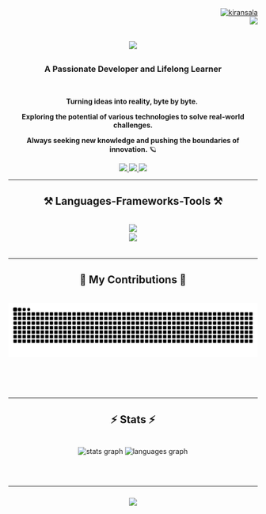 <div align="right">
  <a href="https://www.github.com/Kiransala" target="_blank" rel="noreferrer">
    <img src="https://komarev.com/ghpvc/?username=kiransala&label=Profile%20views&style=for-the-badge&color=61DAFB&labelColor=1f242c" alt="kiransala" />
  </a>
</div>

<img align="right" src="[https://visitor-badge.laobi.icu/badge?page_id=kiransala](https://komarev.com/ghpvc/?username=kiransala&label=Profile%20views&style=for-the-badge&color=22c55e&labelColor=000000)" />

<h1 align="center">
    <img src="https://readme-typing-svg.herokuapp.com/?font=Righteous&size=35&center=true&vCenter=true&width=500&height=70&duration=4000&lines=Hi+There!+👋;+I'm+Kiran+Sala!;" />
</h1>

<h3 align="center">A Passionate Developer and Lifelong Learner</h3>

<br/>

<div align="center">

 **Turning ideas into reality, byte by byte.** ️

 **Exploring the potential of various technologies to solve real-world challenges.** 

 **Always seeking new knowledge and pushing the boundaries of innovation.** 🪐

</div>

 
<div align="center"> 
  <a href="mailto:kiransalla007@gmail.com" target="_blank">
    <img src="https://img.shields.io/badge/Gmail-333333?style=for-the-badge&logo=gmail&logoColor=red" />
  </a>
  <a href="https://linkedin.com/in/kiransala" target="_blank">
    <img src="https://img.shields.io/badge/LinkedIn-0077B5?style=for-the-badge&logo=linkedin&logoColor=white" />
  </a>
  <a href="https://kiransala.netlify.app/" target="_blank">
     <img src="https://img.shields.io/badge/Portfolio-FF5722?style=for-the-badge&logo=safari&logoColor=white" /> 
  </a>
</div>

 <hr/>
 
<h2 align="center">⚒️ Languages-Frameworks-Tools ⚒️</h2>
<br/>
<div align="center">
    <img src="https://skillicons.dev/icons?i=python,mongodb,java,c,github,javascript,nodejs" /><br>
    <img src="https://skillicons.dev/icons?i=react,bootstrap,mysql,flask,html,css,vscode,figma,git" />
</div>

<br/>
<hr/>

<div align="center">
  <h2>🐍 My Contributions 🐍</h2>
  <br>
  <img alt="snake eating my contributions" src="https://raw.githubusercontent.com/kiransala/kiransala/output/github-contribution-grid-snake.svg" />
  
  <br/><br/><br/>
</div>

<hr/>

<h2 align="center">⚡ Stats ⚡</h2>
<br>
<div align="center">
  <img src="https://github-readme-stats.vercel.app/api?username=kiransala&hide_title=false&hide_rank=false&show_icons=true&rank_icon=github&include_all_commits=true&count_private=true&disable_animations=false&theme=react&locale=en&hide_border=false&order=1" height="180" alt="stats graph"  />
  <img src="https://github-readme-stats.vercel.app/api/top-langs?username=kiransala&locale=en&hide_title=false&layout=compact&card_width=320&langs_count=5&theme=react&hide_border=false&order=2" height="180" alt="languages graph"  />
</div>

<br/><br/>
<hr/>

<h3 align="center">
    <img src="https://readme-typing-svg.herokuapp.com/?font=Righteous&size=25&center=true&vCenter=true&width=500&height=70&duration=4000&lines=Thanks+for+visiting!+✌️;+Shoot+me+a+message+on+Linkedin!;I'm+always+down+to+collab+:)">
  
</h3>

<br/>
